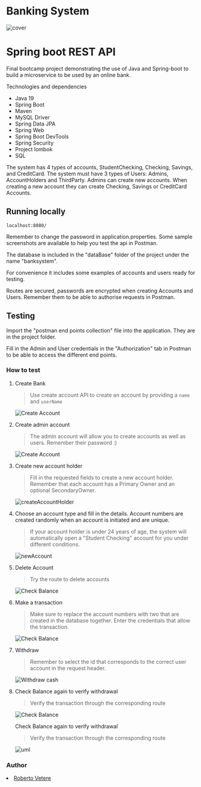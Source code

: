 # Banking System 
![cover](https://github.com/RobertoVetere/banking-system-V2/blob/main/screenshots/bankofneverland.png)


# Spring boot REST API
Final bootcamp project demonstrating the use of Java and Spring-boot to build a microservice to be used by an online bank.

Technologies and dependencies

- Java 19
- Spring Boot
- Maven
- MySQL Driver
- Spring Data JPA
- Spring Web
- Spring Boot DevTools
- Spring Security
- Project lombok
- SQL

The system has 4 types of accounts, StudentChecking, Checking, Savings, and CreditCard. 
The system must have 3 types of Users: Admins, AccountHolders and ThirdParty.
Admins can create new accounts. 
When creating a new account they can create Checking, Savings or CreditCard Accounts.






## Running locally 
```
localhost:8080/
```
Remember to change the password in application.properties.
Some sample screenshots are available to help you test the api in Postman.

The database is included in the "dataBase" folder of the project under the name "banksystem".

For convenience it includes some examples of accounts and users ready for testing.

Routes are secured, passwords are encrypted when creating Accounts and Users. Remember them to be able to authorise requests in Postman.

## Testing
Import the "postman end points collection" file into the application. They are in the project folder.

Fill in the Admin and User credentials in the "Authorization" tab in Postman to be able to access the different end points.
### How to test
1. Create Bank
   > Use create account API to create an account by providing a `name` and `userName`
   >
   ![Create Account](screenshots/CreateBank.PNG)


2. Create admin account
   >The admin account will allow you to create accounts as well as users. Remember their password :)
   > 
   ![Create Account](screenshots/CreateNewAdmin.PNG)

2. Create new account holder
   >Fill in the requested fields to create a new account holder. Remember that each account has a Primary Owner and an optional SecondaryOwner.

   ![createAccountHolder](screenshots/CreateNewAccountHolder.PNG)

3. Choose an account type and fill in the details. Account numbers are created randomly when an account is initiated and are unique.
   >If your account holder is under 24 years of age, the system will automatically open a "Student Checking" account for you under different conditions.

   ![newAccount](screenshots/CreateNewAccount.PNG)

4. Delete Account
   >Try the route to delete accounts

   ![Check Balance](screenshots/DeleteAccount.PNG)

5. Make a transaction
   >Make sure to replace the account numbers with two that are created in the database together. Enter the credentials that allow the transaction.

   ![Check Balance](screenshots/Maketransfer.PNG)

4. Withdraw
   >Remember to select the id that corresponds to the correct user account in the request header.

   ![Withdraw cash](screenshots/withdraw.PNG)

5. Check Balance again to verify withdrawal
   >Verify the transaction through the corresponding route

   ![Check Balance](screenshots/Showaccountbalance.PNG)



   Check Balance again to verify withdrawal
   >Verify the transaction through the corresponding route

   ![uml](screenshots/BankSystemUML.PNG)

### Author
<li><a href="https://github.com/RobertoVetere">Roberto Vetere</a></li>
